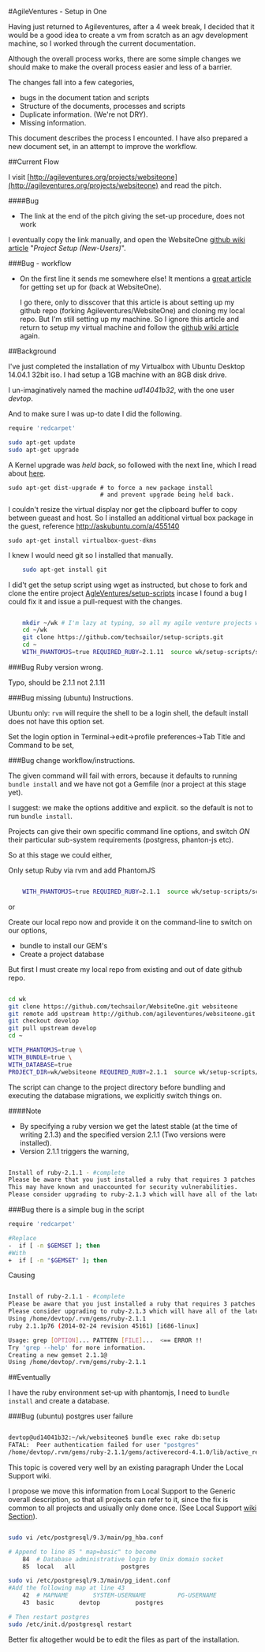 #AgileVentures - Setup in One

Having just returned to Agileventures, after a 4 week break, I decided that
it would be a good idea to create a vm from scratch as an agv development machine, so
I worked through the current documentation.

Although the overall process works, there are some simple changes we should make
to make the overall process easier and less of a barrier.

The changes fall into a few categories,

 - bugs in the document tation and scripts
 - Structure of the documents, processes and scripts
 - Duplicate information. (We're not DRY).
 - Missing information.

This document describes the process I encounted. I have also prepared 
a new document set, in an attempt to improve the workflow.

##Current Flow

I visit [http://agileventures.org/projects/websiteone](http://agileventures.org/projects/websiteone) 
and read the pitch.

####Bug

* The link at the end of the pitch giving the set-up procedure, does not work

I eventually copy the link manually, and open the WebsiteOne 
[github wiki article][wsowiki] "*Project Setup (New-Users)*".

[wsowiki]: <https://github.com/AgileVentures/WebsiteOne/wiki/Project-Setup-%28New-Users%29>

###Bug - workflow

* On the first line it sends me somewhere else! It mentions a [great article](http://www.agileventures.org/articles/project-setup-new-users) for getting set up for 
  (back at WebsiteOne).

  I go there, only to disscover that this article is about setting up my github repo (forking Agileventures/WebsiteOne) 
  and cloning my local repo. But I'm still setting up my machine. So I ignore this article and 
  return to setup my virtual machine and follow the [github wiki article][wsowiki] again.

##Background

I've just completed the installation of my Virtualbox with Ubuntu Desktop 14.04.1 32bit iso.
I had setup a 1GB machine with an 8GB disk drive.

I un-imaginatively named the machine *ud14041b32*, with the one user *devtop*.

And to make sure I was up-to date I did the following.

```bash
require 'redcarpet'

sudo apt-get update
sudo apt-get upgrade      

```

A Kernel upgrade was *held back*, so followed with the next line, which I read about [here](http://ubuntuforums.org/showthread.php?t=914157).
    
    sudo apt-get dist-upgrade # to force a new package install 
                              # and prevent upgrade being held back.
    
I couldn't resize the virtual display nor get the clipboard buffer to copy between gueast and host.
So I installed an additional virtual box package in the guest, reference http://askubuntu.com/a/455140
    
    sudo apt-get install virtualbox-guest-dkms
    
I knew I would need git so I installed that manually.

```bash
    sudo apt-get install git
```

I did't get the setup script using wget as instructed, but chose to fork and clone the entire project  [AgleVentures/setup-scripts](https://github.com/AgileVentures/setup-scripts) incase I found a bug I could fix it and issue a pull-request with the changes.

```bash

    mkdir ~/wk # I'm lazy at typing, so all my agile venture projects will sit in wk 
    cd ~/wk
    git clone https://github.com/techsailor/setup-scripts.git
    cd ~
    WITH_PHANTOMJS=true REQUIRED_RUBY=2.1.11  source wk/setup-scripts/scripts/rails_setup.sh
```

###Bug Ruby version wrong.

Typo, should be 2.1.1 not 2.1.11

###Bug missing (ubuntu) Instructions.

Ubuntu only: `rvm` will require the shell to be a login shell, the default install does not have this option set.

Set the login option in Terminal->edit->profile preferences->Tab Title and Command to be set,

###Bug change workflow/instructions. 

The given command will fail with errors, because it defaults to running `bundle install` and we have not got a Gemfile (nor a project at this stage yet).

I suggest: we make the options additive and explicit. so the default is not to run `bundle install`.

Projects can give their own specific command line options, and switch *ON* their particular sub-system requirements (postgress, phanton-js etc).

So at this stage we could either,

Only setup Ruby via rvm and add PhantomJS

```bash

    WITH_PHANTOMJS=true REQUIRED_RUBY=2.1.1  source wk/setup-scripts/scripts/rails_setup.sh 
```

or

Create our local repo now and provide it on the command-line to switch on our options,

* bundle to install our GEM's
* Create a project database

But first I must create my local repo from existing and out of date github repo.

```bash

cd wk
git clone https://github.com/techsailor/WebsiteOne.git websiteone
git remote add upstream http://github.com/agileventures/websiteone.git
git checkout develop
git pull upstream develop
cd ~

WITH_PHANTOMJS=true \
WITH_BUNDLE=true \
WITH_DATABASE=true
PROJECT_DIR=wk/websiteone REQUIRED_RUBY=2.1.1  source wk/setup-scripts/scripts/rails_setup.sh 

```

The script can change to the project directory before bundling 
and executing the database migrations, we explicitly switch things on.

####Note

* By specifying a ruby version we get the latest stable (at the time of writing 2.1.3) and the specified version 2.1.1 (Two versions were installed).
* Version 2.1.1 triggers the warning, 

```bash

Install of ruby-2.1.1 - #complete 
Please be aware that you just installed a ruby that requires 3 patches just to be compiled on an up to date linux system.
This may have known and unaccounted for security vulnerabilities.
Please consider upgrading to ruby-2.1.3 which will have all of the latest security patches.
```

###Bug there is a simple bug in the script

``` bash
require 'redcarpet'

#Replace
-  if [ -n $GEMSET ]; then
#With
+  if [ -n "$GEMSET" ]; then

```

Causing 

```bash

Install of ruby-2.1.1 - #complete 
Please be aware that you just installed a ruby that requires 3 patches just to be compiled on an up to date linux system.ecurity vulnerabilities.
Please consider upgrading to ruby-2.1.3 which will have all of the latest security patches.ilt without documentation, to build it run: rvm docs generate-ri
Using /home/devtop/.rvm/gems/ruby-2.1.1
ruby 2.1.1p76 (2014-02-24 revision 45161) [i686-linux]

Usage: grep [OPTION]... PATTERN [FILE]...  <== ERROR !!
Try 'grep --help' for more information.
Creating a new gemset 2.1.1@
Using /home/devtop/.rvm/gems/ruby-2.1.1

```

##Eventually

I have the ruby environment set-up with phantomjs, I need to `bundle install` and create a database.

###Bug (ubuntu) postgres user failure

```bash

devtop@ud14041b32:~/wk/websiteone$ bundle exec rake db:setup
FATAL:  Peer authentication failed for user "postgres"
/home/devtop/.rvm/gems/ruby-2.1.1/gems/activerecord-4.1.0/lib/active_record/connection_adapters/postgresql_adapter.rb:881:in `initialize'

```

This topic is covered very well by an existing paragraph Under the Local Support wiki.

I propose we move this information from Local Support to the Generic overall description, so that all projects can refer to it, since the fix is common to all projects and usiually only done once. (See Local Support [wiki Section](https://github.com/AgileVentures/LocalSupport/wiki/installation#peer-authentication-fails-for-user-postgres)).

```bash

sudo vi /etc/postgresql/9.3/main/pg_hba.conf 

# Append to line 85 " map=basic" to become
    84	# Database administrative login by Unix domain socket
    85	local   all             postgres                                peer map=basic

sudo vi /etc/postgresql/9.3/main/pg_ident.conf
#Add the following map at line 43
    42	# MAPNAME       SYSTEM-USERNAME         PG-USERNAME
    43	basic		devtop			postgres

# Then restart postgres
sudo /etc/init.d/postgresql restart

```
Better fix altogether would be to edit the files as part of the installation.

